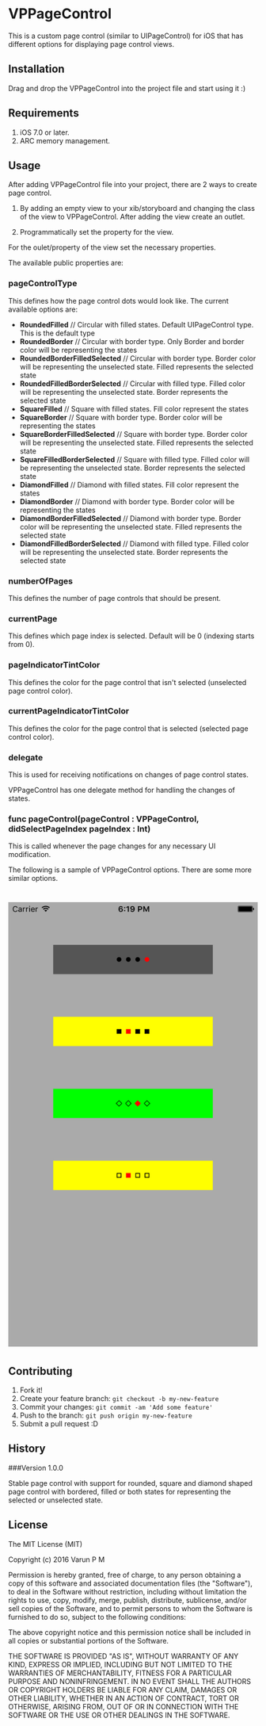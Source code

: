 # VPPageControl
This is a custom page control (similar to UIPageControl) for iOS that has different options
for displaying page control views.

## Installation
Drag and drop the VPPageControl into the project file and start using it :)

## Requirements

1. iOS 7.0 or later.
2. ARC memory management.

## Usage
After adding VPPageControl file into your project, there are 2 ways to create page control.

1. By adding an empty view to your xib/storyboard and 
changing the class of the view to VPPageControl. After adding the view
create an outlet.

2. Programmatically set the property for the view.

For the oulet/property of the view set the necessary properties.

The available public properties are:
### pageControlType

This defines how the page control dots would look like. The current available
options are:

* **RoundedFilled** // Circular with filled states. Default UIPageControl type. This is the default type
* **RoundedBorder** // Circular with border type. Only Border and border color will be representing the states
* **RoundedBorderFilledSelected** // Circular with border type. Border color will be representing the unselected state. Filled represents the selected state
* **RoundedFilledBorderSelected** // Circular with filled type. Filled color will be representing the unselected state. Border represents the selected state
* **SquareFilled** // Square with filled states. Fill color represent the states
* **SquareBorder** // Square with border type. Border color will be representing the states
* **SquareBorderFilledSelected** // Square with border type. Border color will be representing the unselected state. Filled represents the selected state
* **SquareFilledBorderSelected** // Square with filled type. Filled color will be representing the unselected state. Border represents the selected state
* **DiamondFilled** // Diamond with filled states. Fill color represent the states
* **DiamondBorder** // Diamond with border type. Border color will be representing the states
* **DiamondBorderFilledSelected** // Diamond with border type. Border color will be representing the unselected state. Filled represents the selected state
* **DiamondFilledBorderSelected** // Diamond with filled type. Filled color will be representing the unselected state. Border represents the selected state

### numberOfPages

This defines the number of page controls that should be present.

### currentPage

This defines which page index is selected. Default will be 0 (indexing starts from 0).

### pageIndicatorTintColor

This defines the color for the page control that isn't selected (unselected page control color).

### currentPageIndicatorTintColor

This defines the color for the page control that is selected (selected page control color).

### delegate

This is used for receiving notifications on changes of page control states.


VPPageControl has one delegate method for handling the changes of states.

### func pageControl(pageControl : VPPageControl, didSelectPageIndex pageIndex : Int)

This is called whenever the page changes for any necessary UI modification.

The following is a sample of VPPageControl options. There are some more similar
options.

# ![Screenshot](/VPPageControl-Screenshot.png)

## Contributing
1. Fork it!
2. Create your feature branch: `git checkout -b my-new-feature`
3. Commit your changes: `git commit -am 'Add some feature'`
4. Push to the branch: `git push origin my-new-feature`
5. Submit a pull request :D

## History

###Version 1.0.0

Stable page control with support for rounded, square and diamond shaped
page control with bordered, filled or both states for representing the 
selected or unselected state.


## License
The MIT License (MIT)

Copyright (c) 2016 Varun P M

Permission is hereby granted, free of charge, to any person obtaining a copy
of this software and associated documentation files (the "Software"), to deal
in the Software without restriction, including without limitation the rights
to use, copy, modify, merge, publish, distribute, sublicense, and/or sell
copies of the Software, and to permit persons to whom the Software is
furnished to do so, subject to the following conditions:

The above copyright notice and this permission notice shall be included in all
copies or substantial portions of the Software.

THE SOFTWARE IS PROVIDED "AS IS", WITHOUT WARRANTY OF ANY KIND, EXPRESS OR
IMPLIED, INCLUDING BUT NOT LIMITED TO THE WARRANTIES OF MERCHANTABILITY,
FITNESS FOR A PARTICULAR PURPOSE AND NONINFRINGEMENT. IN NO EVENT SHALL THE
AUTHORS OR COPYRIGHT HOLDERS BE LIABLE FOR ANY CLAIM, DAMAGES OR OTHER
LIABILITY, WHETHER IN AN ACTION OF CONTRACT, TORT OR OTHERWISE, ARISING FROM,
OUT OF OR IN CONNECTION WITH THE SOFTWARE OR THE USE OR OTHER DEALINGS IN THE
SOFTWARE.
